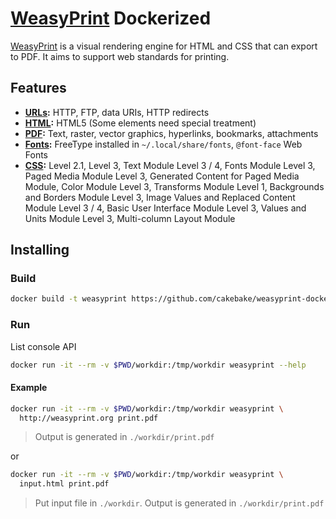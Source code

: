 [WeasyPrint](https://github.com/Kozea/WeasyPrint) Dockerized
============================================================

[WeasyPrint](https://github.com/Kozea/WeasyPrint) is a visual rendering engine for HTML and CSS that can export to PDF. It aims to support web standards for printing.

Features
--------

-	**[URLs](https://weasyprint.readthedocs.io/en/latest/features.html#urls):** HTTP, FTP, data URIs, HTTP redirects
-	**[HTML](https://weasyprint.readthedocs.io/en/latest/features.html#html):** HTML5 (Some elements need special treatment)
-	**[PDF](https://weasyprint.readthedocs.io/en/latest/features.html#pdf):** Text, raster, vector graphics, hyperlinks, bookmarks, attachments
-	**[Fonts](https://weasyprint.readthedocs.io/en/latest/features.html#fonts):** FreeType installed in `~/.local/share/fonts`, `@font-face` Web Fonts
-	**[CSS](https://weasyprint.readthedocs.io/en/latest/features.html#css):** Level 2.1, Level 3, Text Module Level 3 / 4, Fonts Module Level 3, Paged Media Module Level 3, Generated Content for Paged Media Module, Color Module Level 3, Transforms Module Level 1, Backgrounds and Borders Module Level 3, Image Values and Replaced Content Module Level 3 / 4, Basic User Interface Module Level 3, Values and Units Module Level 3, Multi-column Layout Module

Installing
----------

### Build

```bash
docker build -t weasyprint https://github.com/cakebake/weasyprint-dockerized.git
```

### Run

List console API

```bash
docker run -it --rm -v $PWD/workdir:/tmp/workdir weasyprint --help
```

#### Example

```bash
docker run -it --rm -v $PWD/workdir:/tmp/workdir weasyprint \
  http://weasyprint.org print.pdf
```

> Output is generated in `./workdir/print.pdf`

or

```bash
docker run -it --rm -v $PWD/workdir:/tmp/workdir weasyprint \
  input.html print.pdf
```

> Put input file in `./workdir`. Output is generated in `./workdir/print.pdf`
